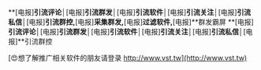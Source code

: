 **[电报]**引流评论│**[电报]**引流群发│**[电报]**引流软件│**[电报]**引流关注│**[电报]**引流私信│**[电报]**引流群控,**[电报]**采集群发,**[电报]**过滤软件,**[电报]**群发霸屏
**[电报]**引流评论│**[电报]**引流群发│**[电报]**引流软件│**[电报]**引流关注│**[电报]**引流私信│**[电报]**引流群控

[😍想了解推广相关软件的朋友请登录 http://www.vst.tw](http://www.vst.tw)



